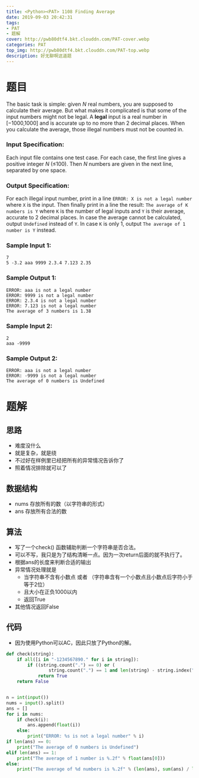 ```yaml
---
title: <Python><PAT> 1108 Finding Average
date: 2019-09-03 20:42:31
tags:
- PAT
- 题解
cover: http://pwb80dtf4.bkt.clouddn.com/PAT-cover.webp
categories: PAT
top_img: http://pwb80dtf4.bkt.clouddn.com/PAT-top.webp
description: 好无聊啊这道题
---
```


# 题目

The basic task is simple: given *N* real numbers, you are supposed to calculate their average. But what makes it complicated is that some of the input numbers might not be legal. A **legal** input is a real number in [−1000,1000] and is accurate up to no more than 2 decimal places. When you calculate the average, those illegal numbers must not be counted in.

### Input Specification:

Each input file contains one test case. For each case, the first line gives a positive integer *N* (≤100). Then *N* numbers are given in the next line, separated by one space.

### Output Specification:

For each illegal input number, print in a line `ERROR: X is not a legal number` where `X` is the input. Then finally print in a line the result: `The average of K numbers is Y` where `K` is the number of legal inputs and `Y` is their average, accurate to 2 decimal places. In case the average cannot be calculated, output `Undefined` instead of `Y`. In case `K` is only 1, output `The average of 1 number is Y` instead.

### Sample Input 1:

```in
7
5 -3.2 aaa 9999 2.3.4 7.123 2.35
```

### Sample Output 1:

```out
ERROR: aaa is not a legal number
ERROR: 9999 is not a legal number
ERROR: 2.3.4 is not a legal number
ERROR: 7.123 is not a legal number
The average of 3 numbers is 1.38
```

### Sample Input 2:

```in
2
aaa -9999
```

### Sample Output 2:

```out
ERROR: aaa is not a legal number
ERROR: -9999 is not a legal number
The average of 0 numbers is Undefined
```

# 题解

## 思路

+ 难度没什么
+ 就是复杂，就是绕
+ 不过好在样例里已经把所有的异常情况告诉你了
+ 照着情况排除就可以了

## 数据结构

+ nums 存放所有的数（以字符串的形式）
+ ans 存放所有合法的数

## 算法

+ 写了一个check() 函数辅助判断一个字符串是否合法。
+ 可以不写，我只是为了结构清晰一点。因为一次return后面的就不执行了。
+ 根据ans的长度来判断合适的输出
+ 异常情况处理就是
  + 当字符串不含有小数点 或者 （字符串含有一个小数点且小数点后字符小于等于2位）
  + 且大小在正负1000以内
  + 返回True
+ 其他情况返回False

## 代码

+ 因为使用Python可以AC，因此只放了Python的解。

```python
def check(string):
    if all([i in "-1234567890." for i in string]):
        if ((string.count(".") == 0) or (
                string.count(".") == 1 and len(string) - string.index(".") <= 3)) and -1000 <= float(string) <= 1000:
            return True
    return False


n = int(input())
nums = input().split()
ans = []
for i in nums:
    if check(i):
        ans.append(float(i))
    else:
        print("ERROR: %s is not a legal number" % i)
if len(ans) == 0:
    print("The average of 0 numbers is Undefined")
elif len(ans) == 1:
    print("The average of 1 number is %.2f" % float(ans[0]))
else:
    print("The average of %d numbers is %.2f" % (len(ans), sum(ans) / len(ans)))

```

